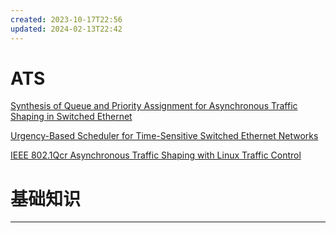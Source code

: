 ```yaml
---
created: 2023-10-17T22:56
updated: 2024-02-13T22:42
---
```

# ATS

[Synthesis of Queue and Priority Assignment for Asynchronous Traffic Shaping in Switched Ethernet](Synthesis%20of%20Queue%20and%20Priority%20Assignment%20for%20Asynchronous%20Traffic%20Shaping%20in%20Switched%20Ethernet.md)

[Urgency-Based Scheduler for Time-Sensitive Switched Ethernet Networks](Urgency-Based%20Scheduler%20for%20Time-Sensitive%20Switched%20Ethernet%20Networks.md)

[IEEE 802.1Qcr Asynchronous Traffic Shaping with Linux Traffic Control](IEEE%20802.1Qcr%20Asynchronous%20Traffic%20Shaping%20with%20Linux%20Traffic%20Control.md)



# 基础知识
---
